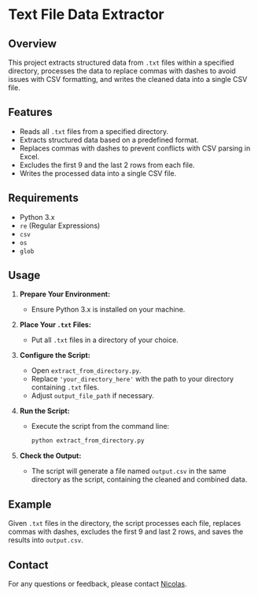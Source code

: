 # Text File Data Extractor

## Overview

This project extracts structured data from `.txt` files within a specified directory, processes the data to replace commas with dashes to avoid issues with CSV formatting, and writes the cleaned data into a single CSV file.

## Features

- Reads all `.txt` files from a specified directory.
- Extracts structured data based on a predefined format.
- Replaces commas with dashes to prevent conflicts with CSV parsing in Excel.
- Excludes the first 9 and the last 2 rows from each file.
- Writes the processed data into a single CSV file.

## Requirements

- Python 3.x
- `re` (Regular Expressions)
- `csv`
- `os`
- `glob`

## Usage

1. **Prepare Your Environment:**
   - Ensure Python 3.x is installed on your machine.

2. **Place Your `.txt` Files:**
   - Put all `.txt` files in a directory of your choice.

3. **Configure the Script:**
   - Open `extract_from_directory.py`.
   - Replace `'your_directory_here'` with the path to your directory containing `.txt` files.
   - Adjust `output_file_path` if necessary.

4. **Run the Script:**
   - Execute the script from the command line:

     ```bash
     python extract_from_directory.py
     ```

5. **Check the Output:**
   - The script will generate a file named `output.csv` in the same directory as the script, containing the cleaned and combined data.

## Example

Given `.txt` files in the directory, the script processes each file, replaces commas with dashes, excludes the first 9 and last 2 rows, and saves the results into `output.csv`.


## Contact

For any questions or feedback, please contact [Nicolas](mailto:hubnersantos15@gmail.com).
